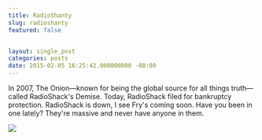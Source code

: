 ```yaml
---
title: RadioShanty
slug: radioshanty
featured: false


layout: single_post
categories: posts
date: 2015-02-05 16:25:42.000000000 -08:00
---
```


In 2007, The Onion—known for being the global source for all things truth—called RadioShack's Demise. Today, RadioShack filed for bankruptcy protection. RadioShack is down, I see Fry's coming soon. Have you been in one lately? They're massive and never have anyone in them.

![](/assets/images/2015/02/Screenshot2015-02-0517.24.51.png?w=525&ssl=1)
